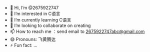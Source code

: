 - 👋 Hi, I’m @2675922747
- 👀 I’m interested in C语言
- 🌱 I’m currently learning C语言
- 💞️ I’m looking to collaborate on creating 
- 📫 How to reach me ：send email to 2675922747abc@gmail.com
- 😄 Pronouns: 飞黄腾达
- ⚡ Fun fact: ...

<!---
2675922747/2675922747 is a ✨ special ✨ repository because its `README.md` (this file) appears on your GitHub profile.
You can click the Preview link to take a look at your changes.
--->
